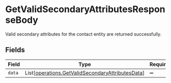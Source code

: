 # GetValidSecondaryAttributesResponseBody

Valid secondary attributes for the contact entity are returned successfully.


## Fields

| Field                                                                                                          | Type                                                                                                           | Required                                                                                                       | Description                                                                                                    |
| -------------------------------------------------------------------------------------------------------------- | -------------------------------------------------------------------------------------------------------------- | -------------------------------------------------------------------------------------------------------------- | -------------------------------------------------------------------------------------------------------------- |
| `data`                                                                                                         | List[[operations.GetValidSecondaryAttributesData](../../models/operations/getvalidsecondaryattributesdata.md)] | :heavy_minus_sign:                                                                                             | N/A                                                                                                            |
